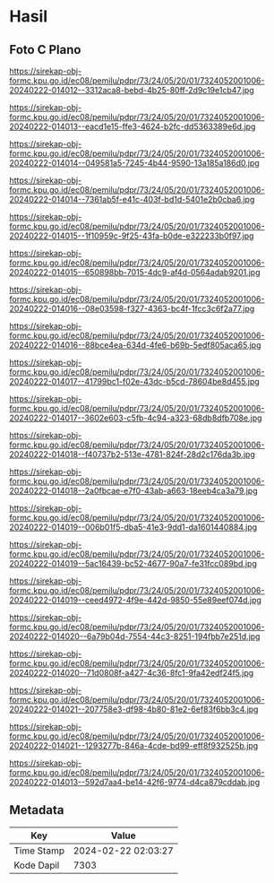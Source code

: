# Hasil

## Foto C Plano

https://sirekap-obj-formc.kpu.go.id/ec08/pemilu/pdpr/73/24/05/20/01/7324052001006-20240222-014012--3312aca8-bebd-4b25-80ff-2d9c19e1cb47.jpg

https://sirekap-obj-formc.kpu.go.id/ec08/pemilu/pdpr/73/24/05/20/01/7324052001006-20240222-014013--eacd1e15-ffe3-4624-b2fc-dd5363389e6d.jpg

https://sirekap-obj-formc.kpu.go.id/ec08/pemilu/pdpr/73/24/05/20/01/7324052001006-20240222-014014--049581a5-7245-4b44-9590-13a185a186d0.jpg

https://sirekap-obj-formc.kpu.go.id/ec08/pemilu/pdpr/73/24/05/20/01/7324052001006-20240222-014014--7361ab5f-e41c-403f-bd1d-5401e2b0cba6.jpg

https://sirekap-obj-formc.kpu.go.id/ec08/pemilu/pdpr/73/24/05/20/01/7324052001006-20240222-014015--1f10959c-9f25-43fa-b0de-e322233b0f97.jpg

https://sirekap-obj-formc.kpu.go.id/ec08/pemilu/pdpr/73/24/05/20/01/7324052001006-20240222-014015--650898bb-7015-4dc9-af4d-0564adab9201.jpg

https://sirekap-obj-formc.kpu.go.id/ec08/pemilu/pdpr/73/24/05/20/01/7324052001006-20240222-014016--08e03598-f327-4363-bc4f-1fcc3c6f2a77.jpg

https://sirekap-obj-formc.kpu.go.id/ec08/pemilu/pdpr/73/24/05/20/01/7324052001006-20240222-014016--88bce4ea-634d-4fe6-b69b-5edf805aca65.jpg

https://sirekap-obj-formc.kpu.go.id/ec08/pemilu/pdpr/73/24/05/20/01/7324052001006-20240222-014017--41799bc1-f02e-43dc-b5cd-78604be8d455.jpg

https://sirekap-obj-formc.kpu.go.id/ec08/pemilu/pdpr/73/24/05/20/01/7324052001006-20240222-014017--3602e603-c5fb-4c94-a323-68db8dfb708e.jpg

https://sirekap-obj-formc.kpu.go.id/ec08/pemilu/pdpr/73/24/05/20/01/7324052001006-20240222-014018--f40737b2-513e-4781-824f-28d2c176da3b.jpg

https://sirekap-obj-formc.kpu.go.id/ec08/pemilu/pdpr/73/24/05/20/01/7324052001006-20240222-014018--2a0fbcae-e7f0-43ab-a663-18eeb4ca3a79.jpg

https://sirekap-obj-formc.kpu.go.id/ec08/pemilu/pdpr/73/24/05/20/01/7324052001006-20240222-014019--006b01f5-dba5-41e3-9dd1-da1601440884.jpg

https://sirekap-obj-formc.kpu.go.id/ec08/pemilu/pdpr/73/24/05/20/01/7324052001006-20240222-014019--5ac16439-bc52-4677-90a7-fe31fcc089bd.jpg

https://sirekap-obj-formc.kpu.go.id/ec08/pemilu/pdpr/73/24/05/20/01/7324052001006-20240222-014019--ceed4972-4f9e-442d-9850-55e89eef074d.jpg

https://sirekap-obj-formc.kpu.go.id/ec08/pemilu/pdpr/73/24/05/20/01/7324052001006-20240222-014020--6a79b04d-7554-44c3-8251-194fbb7e251d.jpg

https://sirekap-obj-formc.kpu.go.id/ec08/pemilu/pdpr/73/24/05/20/01/7324052001006-20240222-014020--71d0808f-a427-4c36-8fc1-9fa42edf24f5.jpg

https://sirekap-obj-formc.kpu.go.id/ec08/pemilu/pdpr/73/24/05/20/01/7324052001006-20240222-014021--207758e3-df98-4b80-81e2-6ef83f6bb3c4.jpg

https://sirekap-obj-formc.kpu.go.id/ec08/pemilu/pdpr/73/24/05/20/01/7324052001006-20240222-014021--1293277b-846a-4cde-bd99-eff8f932525b.jpg

https://sirekap-obj-formc.kpu.go.id/ec08/pemilu/pdpr/73/24/05/20/01/7324052001006-20240222-014013--592d7aa4-be14-42f6-9774-d4ca879cddab.jpg


## Metadata

| Key        | Value               |
| ---------- | ------------------- |
| Time Stamp | 2024-02-22 02:03:27 |
| Kode Dapil | 7303                |



